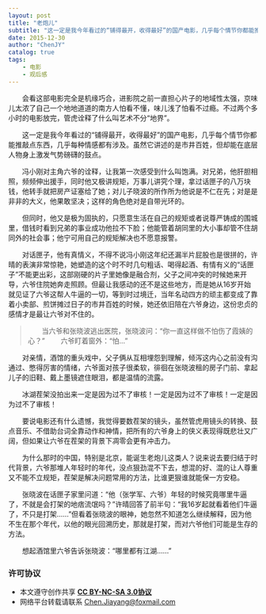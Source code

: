 ```yaml
---
layout: post
title: "老炮儿"
subtitle: "这一定是我今年看过的“铺得最开，收得最好”的国产电影，几乎每个情节你都能推敲点东西，几乎每种情感都有涉及"
date: 2015-12-30
author: "ChenJY"
catalog: true
tags: 
    - 电影
    - 观后感
---
```


　　会看这部电影完全是机缘巧合，进影院之前一直担心片子的地域性太强，京味儿太浓了自己一个地地道道的南方人怕看不懂，味儿浅了怕看不过瘾。不过两个多小时的电影放完，管虎诠释了什么叫艺术不分“地界”。

　　这一定是我今年看过的“铺得最开，收得最好”的国产电影，几乎每个情节你都能推敲点东西，几乎每种情感都有涉及。虽然它讲述的是市井百姓，但却能在底层人物身上激发气势磅礴的鼓点。

　　冯小刚对主角六爷的诠释，让我第一次感受到什么叫饱满。对兄弟，他肝胆相照，频频伸出援手，同时他又极讲规矩，万事儿讲究个理，拿过话匣子的八万块钱，他转手就把房产证塞给了她；对儿子晓波的所作所为他说是不仁在先；对是是非非的大义，他果敢坚决；这样的角色绝对是自带光环的。

　　但同时，他又是极为固执的，只愿意生活在自己的规矩或者说尊严铸成的围城里，借钱时看到兄弟的事业成功他拉不下脸；他能管着胡同里的大小事却管不住胡同外的社会事；他宁可用自己的规矩解决也不愿意报警。

　　对话匣子，他有真情义，不得不说冯小刚这年纪还漏半片屁股也是很拼的，许晴的表演非常惊艳，她塑造的这个时不时几句粗话、喝得起酒、有情有义的“话匣子”不能更出彩，这部刚硬的片子里她像是融合剂，父子之间冲突的时候她来开导，六爷住院她奔走照顾。但最让我感动的还不是这些地方，而是她从16岁开始就见证了六爷这帮人牛逼的一切，等到时过境迁，当年名动四方的顽主都变成了靠着小卖部、煎饼摊过日子的市井百姓的时候，她还依旧陪在六爷身边，这份忠贞的感情才是最让六爷对不住的。

>　　当六爷和张晓波逃出医院，张晓波问：“你一直这样做不怕伤了霞姨的心？”
>　　六爷盯着窗外：“怕…”

　　对亲情，酒馆的重头戏中，父子俩从互相埋怨到理解，倾泻这内心之前没有沟通过、憋得厉害的情绪，六爷面对孩子很柔软，徘徊在张晓波租的房子门前、拿起儿子的旧鞋、戴上墨镜遮住眼泪，都是温情的流露。

　　冰湖茬架没拍出来一定是因为过不了审核！一定是因为过不了审核！一定是因为过不了审核！

　　要说电影还有什么遗憾，我觉得要数茬架的镜头，虽然管虎用镜头的转换、鼓点音乐、不借助台词全靠动作和神情，把所有的六爷身上的侠义表现得既悲壮又广阔，但如果让六爷在茬架的背景下凋零会更有冲击力。

　　为什么那时的中国，特别是北京，能诞生老炮儿这类人？说来说去要归结于时代背景，六爷那堆人年轻时的年代，没点狠劲混不下去，想混的好、混的让人尊重又不能不立规矩，茬架是解决问题常用的方法，比谁更狠谁就能保一方安稳。

　　张晓波在话匣子家里问道：“他（张学军、六爷）年轻的时候究竟哪里牛逼了，不就是会打架的地痞流氓吗？”许晴回答了前半句：“我16岁起就看着他们牛逼了，不只是打架……”但看着张晓波的眼神，她忽然不知道怎么继续解释，因为他不生在那个年代，以他的眼光回溯历史，那就是打架，而对六爷他们可能是生存的方法。

　　想起酒馆里六爷告诉张晓波：“哪里都有江湖……”

### 许可协议
* 本文遵守创作共享 <a href="https://creativecommons.org/licenses/by-nc-sa/3.0/cn/" target="_blank"><b>CC BY-NC-SA 3.0协议</b></a>
* 网络平台转载请联系 Chen.Jiayang@foxmail.com